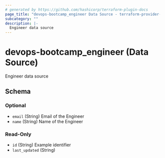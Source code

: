 ```yaml
---
# generated by https://github.com/hashicorp/terraform-plugin-docs
page_title: "devops-bootcamp_engineer Data Source - terraform-provider-devops-bootcamp"
subcategory: ""
description: |-
  Engineer data source
---
```


# devops-bootcamp_engineer (Data Source)

Engineer data source



<!-- schema generated by tfplugindocs -->
## Schema

### Optional

- `email` (String) Email of the Engineer
- `name` (String) Name of the Engineer

### Read-Only

- `id` (String) Example identifier
- `last_updated` (String)
